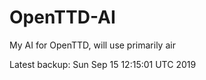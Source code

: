 # OpenTTD-AI
My AI for OpenTTD, will use primarily air

Latest backup: Sun Sep 15 12:15:01 UTC 2019
